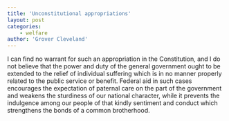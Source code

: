 ```yaml
---
title: 'Unconstitutional appropriations'
layout: post
categories:
    - welfare
author: 'Grover Cleveland'
---
```


I can find no warrant for such an appropriation in the Constitution, and I do not believe that the power and duty of the general government ought to be extended to the relief of individual suffering which is in no manner properly related to the public service or benefit. Federal aid in such cases encourages the expectation of paternal care on the part of the government and weakens the sturdiness of our national character, while it prevents the indulgence among our people of that kindly sentiment and conduct which strengthens the bonds of a common brotherhood.